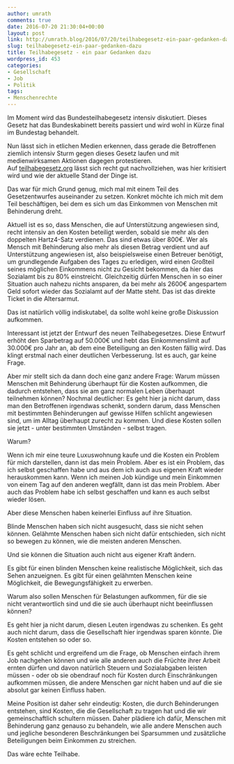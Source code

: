 ```yaml
---
author: umrath
comments: true
date: 2016-07-20 21:30:04+00:00
layout: post
link: http://umrath.blog/2016/07/20/teilhabegesetz-ein-paar-gedanken-dazu/
slug: teilhabegesetz-ein-paar-gedanken-dazu
title: Teilhabegesetz - ein paar Gedanken dazu
wordpress_id: 453
categories:
- Gesellschaft
- Job
- Politik
tags:
- Menschenrechte
---
```


Im Moment wird das Bundesteilhabegesetz intensiv diskutiert. Dieses Gesetz hat das Bundeskabinett bereits passiert und wird wohl in Kürze final im Bundestag behandelt.

Nun lässt sich in etlichen Medien erkennen, dass gerade die Betroffenen ziemlich intensiv Sturm gegen dieses Gesetz laufen und mit medienwirksamen Aktionen dagegen protestieren. Auf [teilhabegesetz.org](http://www.teilhabegesetz.org/) lässt sich recht gut nachvollziehen, was hier kritisiert wird und wie der aktuelle Stand der Dinge ist.

Das war für mich Grund genug, mich mal mit einem Teil des Gesetzentwurfes auseinander zu setzen. Konkret möchte ich mich mit dem Teil beschäftigen, bei dem es sich um das Einkommen von Menschen mit Behinderung dreht.

Aktuell ist es so, dass Menschen, die auf Unterstützung angewiesen sind, recht intensiv an den Kosten beteiligt werden, sobald sie mehr als den doppelten Hartz4-Satz verdienen. Das sind etwas über 800€. Wer als Mensch mit Behinderung also mehr als diesen Betrag verdient und auf Unterstützung angewiesen ist, also beispielsweise einen Betreuer benötigt, um grundlegende Aufgaben des Tages zu erledigen, wird einen Großteil seines möglichen Einkommens nicht zu Gesicht bekommen, da hier das Sozialamt bis zu 80% einstreicht. Gleichzeitig dürfen Menschen in so einer Situation auch nahezu nichts ansparen, da bei mehr als 2600€ angespartem Geld sofort wieder das Sozialamt auf der Matte steht. Das ist das direkte Ticket in die Altersarmut.

Das ist natürlich völlig indiskutabel, da sollte wohl keine große Diskussion aufkommen.

Interessant ist jetzt der Entwurf des neuen Teilhabegesetzes. Diese Entwurf erhöht den Sparbetrag auf 50.000€ und hebt das Einkommenslimit auf 30.000€ pro Jahr an, ab dem eine Beteiligung an den Kosten fällig wird. Das klingt erstmal nach einer deutlichen Verbesserung. Ist es auch, gar keine Frage.

Aber mir stellt sich da dann doch eine ganz andere Frage: Warum müssen Menschen mit Behinderung überhaupt für die Kosten aufkommen, die dadurch entstehen, dass sie am ganz normalen Leben überhaupt teilnehmen können?
Nochmal deutlicher: Es geht hier ja nicht darum, dass man den Betroffenen irgendwas schenkt, sondern darum, dass Menschen mit bestimmten Behinderungen auf gewisse Hilfen schlicht angewiesen sind, um im Alltag überhaupt zurecht zu kommen. Und diese Kosten sollen sie jetzt - unter bestimmten Umständen - selbst tragen.

Warum?

Wenn ich mir eine teure Luxuswohnung kaufe und die Kosten ein Problem für mich darstellen, dann ist das mein Problem. Aber es ist ein Problem, das ich selbst geschaffen habe und aus dem ich auch aus eigenen Kraft wieder herauskommen kann.
Wenn ich meinen Job kündige und mein Einkommen von einem Tag auf den anderen wegfällt, dann ist das mein Problem. Aber auch das Problem habe ich selbst geschaffen und kann es auch selbst wieder lösen.

Aber diese Menschen haben keinerlei Einfluss auf ihre Situation.

Blinde Menschen haben sich nicht ausgesucht, dass sie nicht sehen können.
Gelähmte Menschen haben sich nicht dafür entschieden, sich nicht so bewegen zu können, wie die meisten anderen Menschen.

Und sie können die Situation auch nicht aus eigener Kraft ändern.

Es gibt für einen blinden Menschen keine realistische Möglichkeit, sich das Sehen anzueignen.
Es gibt für einen gelähmten Menschen keine Möglichkeit, die Bewegungsfähigkeit zu erwerben.

Warum also sollen Menschen für Belastungen aufkommen, für die sie nicht verantwortlich sind und die sie auch überhaupt nicht beeinflussen können?

Es geht hier ja nicht darum, diesen Leuten irgendwas zu schenken. Es geht auch nicht darum, dass die Gesellschaft hier irgendwas sparen könnte. Die Kosten entstehen so oder so.

Es geht schlicht und ergreifend um die Frage, ob Menschen einfach ihrem Job nachgehen können und wie alle anderen auch die Früchte ihrer Arbeit ernten dürfen und davon natürlich Steuern und Sozialabgaben leisten müssen - oder ob sie obendrauf noch für Kosten durch Einschränkungen aufkommen müssen, die andere Menschen gar nicht haben und auf die sie absolut gar keinen Einfluss haben.

Meine Position ist daher sehr eindeutig: Kosten, die durch Behinderungen entstehen, sind Kosten, die die Gesellschaft zu tragen hat und die wir gemeinschaftlich schultern müssen. Daher plädiere ich dafür, Menschen mit Behinderung ganz genauso zu behandeln, wie alle andere Menschen auch und jegliche besonderen Beschränkungen bei Sparsummen und zusätzliche Beteiligungen beim Einkommen zu streichen.

Das wäre echte Teilhabe.
